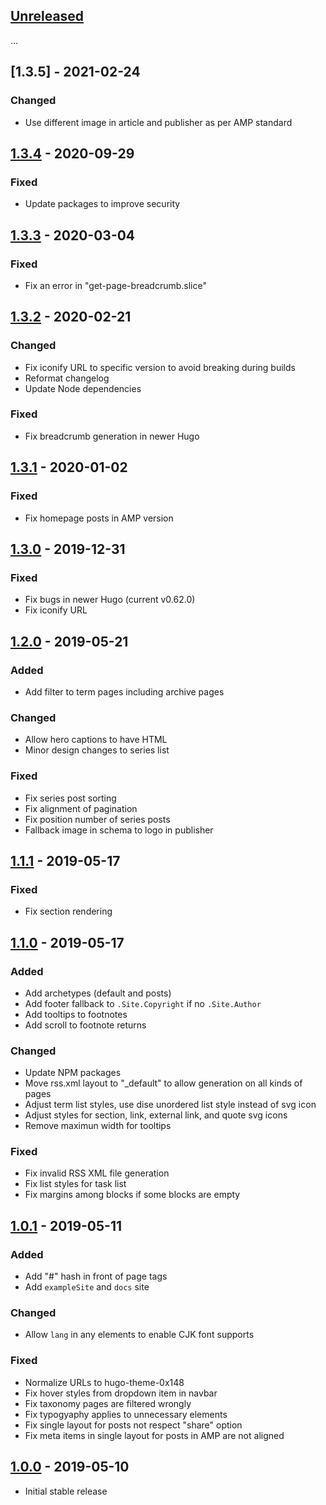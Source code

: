 ## [Unreleased]

...

## [1.3.5] - 2021-02-24
### Changed
- Use different image in article and publisher as per AMP standard

## [1.3.4] - 2020-09-29
### Fixed
- Update packages to improve security

## [1.3.3] - 2020-03-04
### Fixed
- Fix an error in "get-page-breadcrumb.slice"

## [1.3.2] - 2020-02-21
### Changed
- Fix iconify URL to specific version to avoid breaking during builds
- Reformat changelog
- Update Node dependencies

### Fixed
- Fix breadcrumb generation in newer Hugo

## [1.3.1] - 2020-01-02
### Fixed
- Fix homepage posts in AMP version

## [1.3.0] - 2019-12-31
### Fixed
- Fix bugs in newer Hugo (current v0.62.0)
- Fix iconify URL

## [1.2.0] - 2019-05-21
### Added
- Add filter to term pages including archive pages

### Changed
- Allow hero captions to have HTML
- Minor design changes to series list

### Fixed
- Fix series post sorting
- Fix alignment of pagination
- Fix position number of series posts
- Fallback image in schema to logo in publisher

## [1.1.1] - 2019-05-17
### Fixed
- Fix section rendering

## [1.1.0] - 2019-05-17
### Added
- Add archetypes (default and posts)
- Add footer fallback to `.Site.Copyright` if no `.Site.Author`
- Add tooltips to footnotes
- Add scroll to footnote returns

### Changed
- Update NPM packages
- Move rss.xml layout to "_default" to allow generation on all kinds of pages
- Adjust term list styles, use dise unordered list style instead of svg icon
- Adjust styles for section, link, external link, and quote svg icons
- Remove maximun width for tooltips

### Fixed
- Fix invalid RSS XML file generation
- Fix list styles for task list
- Fix margins among blocks if some blocks are empty

## [1.0.1] - 2019-05-11
### Added
- Add "#" hash in front of page tags
- Add `exampleSite` and `docs` site

### Changed
- Allow `lang` in any elements to enable CJK font supports

### Fixed
- Normalize URLs to hugo-theme-0x148
- Fix hover styles from dropdown item in navbar
- Fix taxonomy pages are filtered wrongly
- Fix typogyaphy applies to unnecessary elements
- Fix single layout for posts not respect "share" option
- Fix meta items in single layout for posts in AMP are not aligned

## [1.0.0] - 2019-05-10
- Initial stable release

[Unreleased]: https://github.com/progamesigner/hugo-theme-0x148/compare/v1.3.4...HEAD
[1.3.4]: https://github.com/progamesigner/hugo-theme-0x148/releases/tag/v1.3.4
[1.3.3]: https://github.com/progamesigner/hugo-theme-0x148/releases/tag/v1.3.3
[1.3.2]: https://github.com/progamesigner/hugo-theme-0x148/releases/tag/v1.3.2
[1.3.1]: https://github.com/progamesigner/hugo-theme-0x148/releases/tag/v1.3.1
[1.3.0]: https://github.com/progamesigner/hugo-theme-0x148/releases/tag/v1.3.0
[1.2.0]: https://github.com/progamesigner/hugo-theme-0x148/releases/tag/v1.2.0
[1.1.1]: https://github.com/progamesigner/hugo-theme-0x148/releases/tag/v1.1.1
[1.1.0]: https://github.com/progamesigner/hugo-theme-0x148/releases/tag/v1.1.0
[1.0.1]: https://github.com/progamesigner/hugo-theme-0x148/releases/tag/v1.0.1
[1.0.0]: https://github.com/progamesigner/hugo-theme-0x148/releases/tag/v1.0.0
